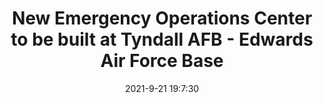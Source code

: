 ---
"title": "New Emergency Operations Center to be built at Tyndall AFB - Edwards Air Force Base"
"date": "2021-9-21 19:7:30"
"feed_name": "GOOGLENEWSCONSTRUCTION"
"feed_website": "https://news.google.com/search?q=construction%2Bincident&hl=en-US&gl=US&ceid=US:en"
"feed_rss": "https://news.google.com/rss/search?q=construction%2Bincident&hl=en-US&gl=US&ceid=US:en"
"link": "https://www.edwards.af.mil/News/AFMC-News/Article/2785096/new-emergency-operations-center-to-be-built-at-tyndall-afb/"
"file": "_posts/2021-1-1-2369c6d310821f4ab4cebc0620c69ffaf9701c3d.md"
"accident": "0"
"drilling": "0"
"dead": "0"
"injured": "0"
"where": "unknown site"
---